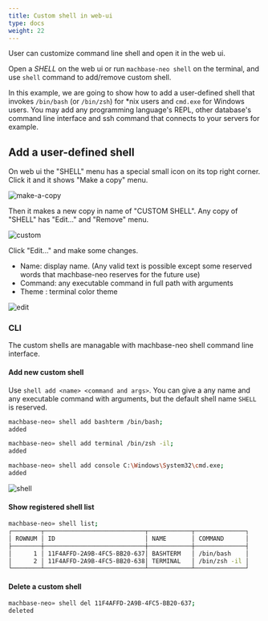 ```yaml
---
title: Custom shell in web-ui
type: docs
weight: 22
---
```


User can customize command line shell and open it in the web ui.

Open a *SHELL* on the web ui or run `machbase-neo shell` on the terminal, and use `shell` command to add/remove custom shell.

In this example, we are going to show how to add a user-defined shell that invokes `/bin/bash` (or `/bin/zsh`) for *nix users and `cmd.exe` for Windows users. You may add any programming language's REPL, other database's command line interface and ssh command that connects to your servers for example.

## Add a user-defined shell

On web ui the "SHELL" menu has a special small icon on its top right corner. Click it and it shows "Make a copy" menu.

![make-a-copy](/images/shell-make-copy.jpg)

Then it makes a new copy in name of "CUSTOM SHELL". Any copy of "SHELL" has "Edit..." and "Remove" menu.

![custom](/images/shell-custom.jpg)

Click "Edit..." and make some changes.

- Name: display name. (Any valid text is possible except some reserved words that machbase-neo reserves for the future use)
- Command: any executable command in full path with arguments
- Theme : terminal color theme

![edit](/images/shell-edit.jpg)

### CLI

The custom shells are managable with machbase-neo shell command line interface.

#### Add new custom shell

Use `shell add <name> <command and args>`. You can give a any name and any executable command with arguments, but the default shell name `SHELL` is reserved.

```sh
machbase-neo» shell add bashterm /bin/bash;
added
```

```sh
machbase-neo» shell add terminal /bin/zsh -il;
added
```

```sh
machbase-neo» shell add console C:\Windows\System32\cmd.exe;
added
```

![shell](/images/web-custom-shell.jpeg)

#### Show registered shell list

```sh
machbase-neo» shell list;
┌────────┬────────────────────────────┬────────────┬──────────────┐
│ ROWNUM │ ID                         │ NAME       │ COMMAND      │
├────────┼────────────────────────────┼────────────┼──────────────┤
│      1 │ 11F4AFFD-2A9B-4FC5-BB20-637│ BASHTERM   │ /bin/bash    │
│      2 │ 11F4AFFD-2A9B-4FC5-BB20-638│ TERMINAL   │ /bin/zsh -il │
└────────┴────────────────────────────┴────────────┴──────────────┘
```


#### Delete a custom shell

```sh
machbase-neo» shell del 11F4AFFD-2A9B-4FC5-BB20-637;
deleted
```


